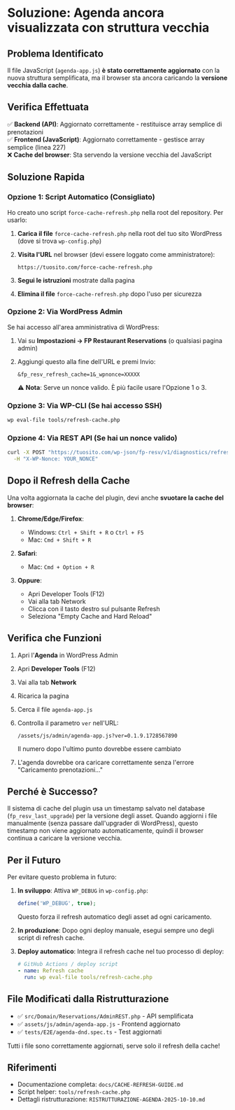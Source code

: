 # Soluzione: Agenda ancora visualizzata con struttura vecchia

## Problema Identificato

Il file JavaScript (`agenda-app.js`) **è stato correttamente aggiornato** con la nuova struttura semplificata, ma il browser sta ancora caricando la **versione vecchia dalla cache**.

## Verifica Effettuata

✅ **Backend (API)**: Aggiornato correttamente - restituisce array semplice di prenotazioni  
✅ **Frontend (JavaScript)**: Aggiornato correttamente - gestisce array semplice (linea 227)  
❌ **Cache del browser**: Sta servendo la versione vecchia del JavaScript

## Soluzione Rapida

### Opzione 1: Script Automatico (Consigliato)

Ho creato uno script `force-cache-refresh.php` nella root del repository. Per usarlo:

1. **Carica il file** `force-cache-refresh.php` nella root del tuo sito WordPress (dove si trova `wp-config.php`)

2. **Visita l'URL** nel browser (devi essere loggato come amministratore):
   ```
   https://tuosito.com/force-cache-refresh.php
   ```

3. **Segui le istruzioni** mostrate dalla pagina

4. **Elimina il file** `force-cache-refresh.php` dopo l'uso per sicurezza

### Opzione 2: Via WordPress Admin

Se hai accesso all'area amministrativa di WordPress:

1. Vai su **Impostazioni → FP Restaurant Reservations** (o qualsiasi pagina admin)

2. Aggiungi questo alla fine dell'URL e premi Invio:
   ```
   &fp_resv_refresh_cache=1&_wpnonce=XXXXX
   ```
   
   ⚠️ **Nota**: Serve un nonce valido. È più facile usare l'Opzione 1 o 3.

### Opzione 3: Via WP-CLI (Se hai accesso SSH)

```bash
wp eval-file tools/refresh-cache.php
```

### Opzione 4: Via REST API (Se hai un nonce valido)

```bash
curl -X POST "https://tuosito.com/wp-json/fp-resv/v1/diagnostics/refresh-cache" \
  -H "X-WP-Nonce: YOUR_NONCE"
```

## Dopo il Refresh della Cache

Una volta aggiornata la cache del plugin, devi anche **svuotare la cache del browser**:

1. **Chrome/Edge/Firefox**:
   - Windows: `Ctrl + Shift + R` o `Ctrl + F5`
   - Mac: `Cmd + Shift + R`

2. **Safari**:
   - Mac: `Cmd + Option + R`

3. **Oppure**:
   - Apri Developer Tools (F12)
   - Vai alla tab Network
   - Clicca con il tasto destro sul pulsante Refresh
   - Seleziona "Empty Cache and Hard Reload"

## Verifica che Funzioni

1. Apri l'**Agenda** in WordPress Admin
2. Apri **Developer Tools** (F12)
3. Vai alla tab **Network**
4. Ricarica la pagina
5. Cerca il file `agenda-app.js`
6. Controlla il parametro `ver` nell'URL:
   ```
   /assets/js/admin/agenda-app.js?ver=0.1.9.1728567890
   ```
   Il numero dopo l'ultimo punto dovrebbe essere cambiato

7. L'agenda dovrebbe ora caricare correttamente senza l'errore "Caricamento prenotazioni..."

## Perché è Successo?

Il sistema di cache del plugin usa un timestamp salvato nel database (`fp_resv_last_upgrade`) per la versione degli asset. Quando aggiorni i file manualmente (senza passare dall'upgrader di WordPress), questo timestamp non viene aggiornato automaticamente, quindi il browser continua a caricare la versione vecchia.

## Per il Futuro

Per evitare questo problema in futuro:

1. **In sviluppo**: Attiva `WP_DEBUG` in `wp-config.php`:
   ```php
   define('WP_DEBUG', true);
   ```
   Questo forza il refresh automatico degli asset ad ogni caricamento.

2. **In produzione**: Dopo ogni deploy manuale, esegui sempre uno degli script di refresh cache.

3. **Deploy automatico**: Integra il refresh cache nel tuo processo di deploy:
   ```yaml
   # GitHub Actions / deploy script
   - name: Refresh cache
     run: wp eval-file tools/refresh-cache.php
   ```

## File Modificati dalla Ristrutturazione

- ✅ `src/Domain/Reservations/AdminREST.php` - API semplificata
- ✅ `assets/js/admin/agenda-app.js` - Frontend aggiornato
- ✅ `tests/E2E/agenda-dnd.spec.ts` - Test aggiornati

Tutti i file sono correttamente aggiornati, serve solo il refresh della cache!

## Riferimenti

- Documentazione completa: `docs/CACHE-REFRESH-GUIDE.md`
- Script helper: `tools/refresh-cache.php`
- Dettagli ristrutturazione: `RISTRUTTURAZIONE-AGENDA-2025-10-10.md`
